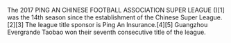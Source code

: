 The 2017 PING AN CHINESE FOOTBALL ASSOCIATION SUPER LEAGUE ()[1] was the 14th season since the establishment of the Chinese Super League.[2][3] The league title sponsor is Ping An Insurance.[4][5] Guangzhou Evergrande Taobao won their seventh consecutive title of the league.
